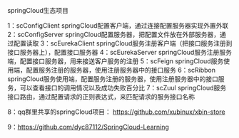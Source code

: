 springCloud生态项目

1：scConfigClient
   springCloud配置客户端，通过连接配置服务器实现外置外联
2：scConfigServer
   springCloud配置服务器，把配置文件放在外部服务器，通过配置读取
3：scEurekaClient
   springCloud服务注册客户端（把接口服务注册到接口服务器上），配置接口服务器
4：scEurekaServer
   springCloud服务注册服务端，配置接口服务器，用来接送客户服务的注册
5：scFeign
   springCloud服务使用端，配置服务注册的服务器，使用注册服务器中的接口服务
6：scRibbon
   springCloud服务使用端，配置服务注册的服务器，使用注册服务器中的接口服务，可以查看接口的调用情况以及成功失败百分比
7：scZuul
   springCloud服务接口路由，通过配置请求的正则表达式，来匹配请求的服务接口名称
   
8：qq群里共享的springCloud项目：
   https://github.com/xubinux/xbin-store
 
9：https://github.com/dyc87112/SpringCloud-Learning